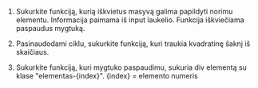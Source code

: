 1. Sukurkite funkciją, kurią iškvietus masyvą galima papildyti norimu elementu.
Informacija paimama iš input laukelio. Funkcija iškviečiama paspaudus mygtuką.

2. Pasinaudodami ciklu, sukurkite funkciją, kuri traukia kvadratinę šaknį iš skaičiaus.

3. Sukurkite funkciją, kuri mygtuko paspaudimu, sukuria div elementą su klase "elementas-{​​​​​​​index}​​​​​​​". {​​​​​​​index}​​​​​​​ = elemento numeris 
